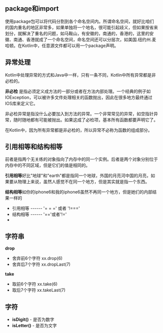 ## package和import

 使用package包可以将代码分割到各个命名空间内。所谓命名空间，就好比咱们的国内重名的地区非常多，如果单独将一个地名，很可能引起歧义，但如果按省来划分，就解决了重名的问题，如马鞍山，有安徽的，南通的，香港的，这里的安徽、南通、香港就成了一个命名空间，命名空间还可以分层次，如美国.纽约州.麦哈顿。在Kotlin中，任意源文件都可以用一个package声明。

## 异常处理

Kotlin中处理异常的方式和Java中一样，只有一条不同，Kotlin中所有异常都是非必检的。

**非必检** 是指必须定义成方法的一部分或者在方法内部处理。一个经典的例子如IOException，可以被许多文件处理相关的函数抛出，因此在很多地方最终通过IOS库来定义它。

非必检异常是指没什么必要加入到方法的异常。一个非常常见的异常，如空指针异常，随时随地都有可能被抛出。如果这成了必检项，基本所有函数都要声明它了。

在Kotlin中，因为所有异常都是非必检的，所以异常不必称为函数的组成部分。

## 引用相等和结构相等

前者是指两个无关练的对象指向了内存中的同一个实例。后者是两个对象分别位于内存中的不同区域，但是它们的值是相同的。

**引用相等**好比"地球"和"earth"都是指同一个地球，外国的月亮河中国的月亮，如果要从物理上来说，虽然人感觉不在同一个地方，但是其实就是指一个东西。

**结构相等**如你的iphone6和我的iphone6虽然不再同一个地方，但是她们的内部结果一样的

- 引用相等  ------     '= = =' 或者 '!==='
- 结构相等  ------ '=='或者'!='
- 

## 字符串

**drop**

- 舍弃前6个字符 xx.drop(6)
- 舍弃后7个字符 xx.dropLast(7)

**take**
- 取前6个字符 xx.take(6)
- 取后7个字符 xx.takeLast(7)

## 字符

- **isDigit()** - 是否为数字
- **isLetter()** - 是否为文字